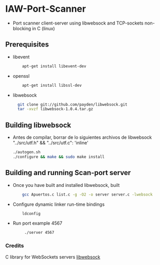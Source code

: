 # IAW-Port-Scanner
- Port scanner client-server using libwebsock and TCP-sockets non-blocking in C (linux)

## Prerequisites

 - libevent
    ```sh
        apt-get install libevent-dev
    ```
 - openssl
    ```sh
        apt-get install libssl-dev
    ```
 - libwebsock
    ```sh
      git clone git://github.com/payden/libwebsock.git
      tar -xvzf libwebsock-1.0.4.tar.gz
    ```

## Building libwebsock
- Antes de compilar, borrar de lo siguientes archivos de libwebsock "../src/utf.h" && "../src/utf.c": 'inline'
    ```sh
    ./autogen.sh
    ./configure && make && sudo make install
    ```
## Building and running Scan-port server
- Once you have built and installed libwebsock, built
    ```sh
        gcc Apuertos.c list.c -g -O2 -o server server.c -lwebsock 
    ```    
- Configure dynamic linker run-time bindings
    ```sh
        ldconfig
    ```    
- Run port example 4567
    ```sh
         ./server 4567
    ```    
### Credits

C library for WebSockets servers [libwebsock](https://github.com/payden/libwebsock)
